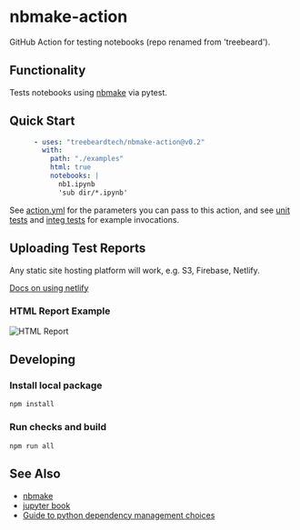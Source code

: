 # nbmake-action

GitHub Action for testing notebooks
(repo renamed from 'treebeard').

## Functionality

Tests notebooks using [nbmake](https://github.com/treebeardtech/nbmake) via pytest.

## Quick Start

```yaml
      - uses: "treebeardtech/nbmake-action@v0.2"
        with:
          path: "./examples"
          html: true
          notebooks: |
            nb1.ipynb
            'sub dir/*.ipynb'
```

See [action.yml](action.yml) for the parameters you can pass to this action, and see [unit tests](.github/workflows/action_unit_test.yml) and [integ tests](.github/workflows/action_integration_test.yml) for example invocations.

## Uploading Test Reports

Any static site hosting platform will work, e.g. S3, Firebase, Netlify.

[Docs on using netlify](https://treebeardtech.github.io/nbmake/landing-page.html#run-and-upload-report-on-github-actions-using-netlify)

### HTML Report Example

![HTML Report](docs/screen.png)

## Developing

### Install local package
```
npm install
```

### Run checks and build
```
npm run all
```

## See Also

- [nbmake](https://github.com/treebeardtech/nbmake)
- [jupyter book](https://github.com/executablebooks/jupyter-book)
- [Guide to python dependency management choices](https://towardsdatascience.com/devops-for-data-science-making-your-python-project-reproducible-f55646e110fa)
